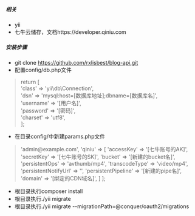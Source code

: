 ##### 相关
- yii
- 七牛云储存，文档https://developer.qiniu.com

##### 安装步骤
- git clone https://github.com/rxlisbest/blog-api.git
- 配置config/db.php文件
>return [  
>    'class' => 'yii\db\Connection',  
>   'dsn' => 'mysql:host=[数据库地址];dbname=[数据库名]',  
>    'username' => '[用户名]',  
>    'password' => '[密码]',  
>    'charset' => 'utf8',  
>];  
- 在目录config/中新建params.php文件
><?php  
>return [  
> 'adminEmail' => 'admin@example.com',  
> 'qiniu' => [  
> 'accessKey' => '[七牛账号的AK]',  
> 'secretKey' => '[七牛账号的SK]',  
> 'bucket' => '[新建的bucket名]',  
> 'persistentOps' => 'avthumb/mp4',  
> 'transcodeType' => 'video/mp4',  
> 'persistentNotifyUrl' => '',  
> 'persistentPipeline' => '[新建的pipe名]',  
> 'domain' => '[绑定的CDN域名]',  
> ]  
>];  
- 根目录执行composer install
- 根目录执行./yii migrate
- 根目录执行./yii migrate --migrationPath=@conquer/oauth2/migrations
